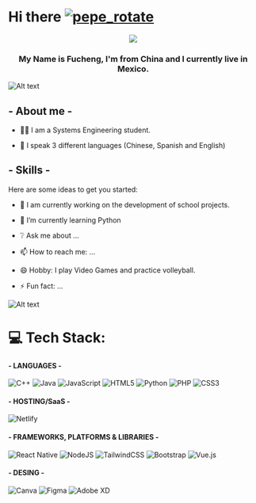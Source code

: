 # Hi there [![pepe_rotate](https://cdn3.emoji.gg/emojis/5730-pepe-rotate.gif)](https://emoji.gg/emoji/5730-pepe-rotate)

<div align="center"> <img src="https://64.media.tumblr.com/9f0a81eedf0d5100142e6927502067ce/36dd8af677836c2c-a2/s2048x3072/2ff6e86c5dfb0239e7becf7e50a35c8de55e8deb.pnj"> </div>

<h3 align="center">My Name is Fucheng, I'm from China and I currently live in Mexico.</h3>


![ Alt text](https://cdn.discordapp.com/attachments/880855919892791336/918390110360338482/BARRA.gif) 

## - About me -

- 👨‍💻 I am a Systems Engineering student.

- 💬 I speak 3 different languages (Chinese, Spanish and English)


## - Skills -

Here are some ideas to get you started:

- 🔭 I am currently working on the development of school projects.

- 🌱 I’m currently learning Python

- ❔ Ask me about ...

- 📫 How to reach me: ...

- 😄 Hobby: I play Video Games and practice volleyball.

- ⚡ Fun fact: ...



![ Alt text](https://cdn.discordapp.com/attachments/880855919892791336/918390110360338482/BARRA.gif) 



# 💻 Tech Stack:

#### **- LANGUAGES -**
![C++](https://img.shields.io/badge/c++-%2300599C.svg?style=for-the-badge&logo=c%2B%2B&logoColor=white)
![Java](https://img.shields.io/badge/java-%23ED8B00.svg?style=for-the-badge&logo=java&logoColor=white)
![JavaScript](https://img.shields.io/badge/javascript-%23323330.svg?style=for-the-badge&logo=javascript&logoColor=%23F7DF1E)
![HTML5](https://img.shields.io/badge/html5-%23E34F26.svg?style=for-the-badge&logo=html5&logoColor=white)
![Python](https://img.shields.io/badge/python-3670A0?style=for-the-badge&logo=python&logoColor=ffdd54)
![PHP](https://img.shields.io/badge/php-%23777BB4.svg?style=for-the-badge&logo=php&logoColor=white)
![CSS3](https://img.shields.io/badge/css3-%231572B6.svg?style=for-the-badge&logo=css3&logoColor=white)

#### **- HOSTING/SaaS -**
![Netlify](https://img.shields.io/badge/netlify-%23000000.svg?style=for-the-badge&logo=netlify&logoColor=#00C7B7)

#### **- FRAMEWORKS, PLATFORMS & LIBRARIES -**
![React Native](https://img.shields.io/badge/react_native-%2320232a.svg?style=for-the-badge&logo=react&logoColor=%2361DAFB)
![NodeJS](https://img.shields.io/badge/node.js-6DA55F?style=for-the-badge&logo=node.js&logoColor=white)
![TailwindCSS](https://img.shields.io/badge/tailwindcss-%2338B2AC.svg?style=for-the-badge&logo=tailwind-css&logoColor=white)
![Bootstrap](https://img.shields.io/badge/bootstrap-%23563D7C.svg?style=for-the-badge&logo=bootstrap&logoColor=white)
![Vue.js](https://img.shields.io/badge/vuejs-%2335495e.svg?style=for-the-badge&logo=vuedotjs&logoColor=%234FC08D)

#### **- DESING -**
![Canva](https://img.shields.io/badge/Canva-%2300C4CC.svg?style=for-the-badge&logo=Canva&logoColor=white)
![Figma](https://img.shields.io/badge/figma-%23F24E1E.svg?style=for-the-badge&logo=figma&logoColor=white)
![Adobe XD](https://img.shields.io/badge/Adobe%20XD-470137?style=for-the-badge&logo=Adobe%20XD&logoColor=#FF61F6)

<!-- Proudly created with GPRM ( https://gprm.itsvg.in ) -->
